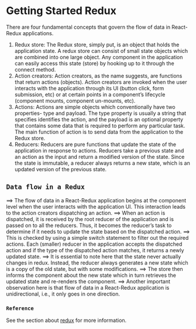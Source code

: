 # Getting Started Redux

There are four fundamental concepts that govern the flow of data in React-Redux applications.

1. Redux store: The Redux store, simply put, is an object that holds the application state. A redux store can consist of small state objects which are combined into one large object. Any component in the application can easily access this state (store) by hooking up to it through the connect method.
2. Action creators: Action creators, as the name suggests, are functions that return actions (objects). Action creators are invoked when the user interacts with the application through its UI (button click, form submission,  etc) or at certain points in a component’s lifecycle (component mounts, component un-mounts, etc).
3. Actions: Actions are simple objects which conventionally have two properties- type and payload. The type property is usually a string that specifies identifies the action, and the payload is an optional property that contains some data that is required to perform any particular task. The main function of action is to send data from the application to the Redux store.
4. Reducers: Reducers are pure functions that update the state of the application in response to actions. Reducers take a previous state and an action as the input and return a modified version of the state. Since the state is immutable, a reducer always returns a new state, which is an updated version of the previous state.

## `Data flow in a Redux`

==> The flow of data in a React-Redux application begins at the component level when the user interacts with the application UI. This interaction leads to the action creators dispatching an action.
==> When an action is dispatched, it is received by the root reducer of the application and is passed on to all the reducers. Thus, it becomes the reducer’s task to determine if it needs to update the state based on the dispatched action.
==> This is checked by using a simple switch statement to filter out the required actions. Each (smaller) reducer in the application accepts the dispatched action and if the type of the dispatched action matches, it returns a newly updated state.
==> It is essential to note here that the state never actually changes in redux. Instead, the reducer always generates a new state which is a copy of the old state, but with some modifications.
==> The store then informs the component about the new state which in turn retrieves the updated state and re-renders the component.
==> Another important observation here is that flow of data in a React-Redux application is unidirectional, i.e., it only goes in one direction.

### `Reference`

See the section about [redux](https://www.geeksforgeeks.org/whats-the-typical-flow-of-data-like-in-a-react-with-redux-app/) for more information.
